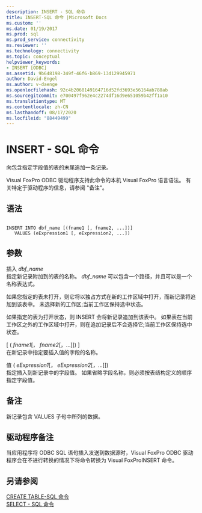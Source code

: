 ```yaml
---
description: INSERT - SQL 命令
title: INSERT-SQL 命令 |Microsoft Docs
ms.custom: ''
ms.date: 01/19/2017
ms.prod: sql
ms.prod_service: connectivity
ms.reviewer: ''
ms.technology: connectivity
ms.topic: conceptual
helpviewer_keywords:
- INSERT [ODBC]
ms.assetid: 9b648198-349f-46f6-b869-13d129945971
author: David-Engel
ms.author: v-daenge
ms.openlocfilehash: 92c4b2068149164716d52fd3693e56164ab788ab
ms.sourcegitcommit: e700497f962e4c2274df16d9e651059b42ff1a10
ms.translationtype: MT
ms.contentlocale: zh-CN
ms.lasthandoff: 08/17/2020
ms.locfileid: "88449499"
---
```

# <a name="insert---sql-command"></a>INSERT - SQL 命令
向包含指定字段值的表的末尾追加一条记录。  
  
 Visual FoxPro ODBC 驱动程序支持此命令的本机 Visual FoxPro 语言语法。 有关特定于驱动程序的信息，请参阅 "备注"。  
  
## <a name="syntax"></a>语法  
  
```  
  
INSERT INTO dbf_name [(fname1 [, fname2, ...])]  
   VALUES (eExpression1 [, eExpression2, ...])  
```  
  
## <a name="arguments"></a>参数  
 插入 *dbf_name*  
 指定新记录附加到的表的名称。 *dbf_name* 可以包含一个路径，并且可以是一个名称表达式。  
  
 如果您指定的表未打开，则它将以独占方式在新的工作区域中打开，而新记录将追加到该表中。 未选择新的工作区;当前工作区保持选中状态。  
  
 如果指定的表为打开状态，则 INSERT 会将新记录追加到该表中。 如果表在当前工作区之外的工作区域中打开，则在追加记录后不会选择它;当前工作区保持选中状态。  
  
 [ ( *fname1*[， *fname2*[，...]]) ]  
 在新记录中指定要插入值的字段的名称。  
  
 值 ( *eExpression1*[， *eExpression2*[，...]])   
 指定插入到新记录中的字段值。 如果省略字段名称，则必须按表结构定义的顺序指定字段值。  
  
## <a name="remarks"></a>备注  
 新记录包含 VALUES 子句中所列的数据。  
  
## <a name="driver-remarks"></a>驱动程序备注  
 当应用程序将 ODBC SQL 语句插入发送到数据源时，Visual FoxPro ODBC 驱动程序会在不进行转换的情况下将命令转换为 Visual FoxProINSERT 命令。  
  
## <a name="see-also"></a>另请参阅  
 [CREATE TABLE-SQL 命令](../../odbc/microsoft/create-table-sql-command.md)   
 [SELECT - SQL 命令](../../odbc/microsoft/select-sql-command.md)
